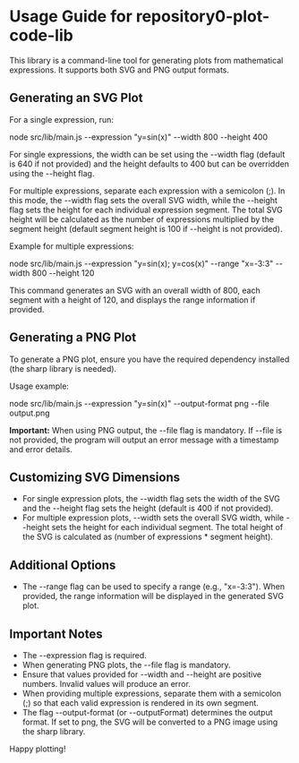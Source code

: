 # Usage Guide for repository0-plot-code-lib

This library is a command-line tool for generating plots from mathematical expressions. It supports both SVG and PNG output formats.

## Generating an SVG Plot

For a single expression, run:

  node src/lib/main.js --expression "y=sin(x)" --width 800 --height 400

For single expressions, the width can be set using the --width flag (default is 640 if not provided) and the height defaults to 400 but can be overridden using the --height flag.

For multiple expressions, separate each expression with a semicolon (;). In this mode, the --width flag sets the overall SVG width, while the --height flag sets the height for each individual expression segment. The total SVG height will be calculated as the number of expressions multiplied by the segment height (default segment height is 100 if --height is not provided).

Example for multiple expressions:

  node src/lib/main.js --expression "y=sin(x); y=cos(x)" --range "x=-3:3" --width 800 --height 120

This command generates an SVG with an overall width of 800, each segment with a height of 120, and displays the range information if provided.

## Generating a PNG Plot

To generate a PNG plot, ensure you have the required dependency installed (the sharp library is needed).

Usage example:

  node src/lib/main.js --expression "y=sin(x)" --output-format png --file output.png

**Important:** When using PNG output, the --file flag is mandatory. If --file is not provided, the program will output an error message with a timestamp and error details.

## Customizing SVG Dimensions

- For single expression plots, the --width flag sets the width of the SVG and the --height flag sets the height (default is 400 if not provided).
- For multiple expression plots, --width sets the overall SVG width, while --height sets the height for each individual segment. The total height of the SVG is calculated as (number of expressions * segment height).

## Additional Options

- The --range flag can be used to specify a range (e.g., "x=-3:3"). When provided, the range information will be displayed in the generated SVG plot.

## Important Notes

- The --expression flag is required.
- When generating PNG plots, the --file flag is mandatory.
- Ensure that values provided for --width and --height are positive numbers. Invalid values will produce an error.
- When providing multiple expressions, separate them with a semicolon (;) so that each valid expression is rendered in its own segment.
- The flag --output-format (or --outputFormat) determines the output format. If set to png, the SVG will be converted to a PNG image using the sharp library.

Happy plotting!

